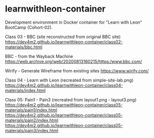 # learnwithleon-container
Development environment in Docker container for "Learn with Leon" BootCamp (Cohort-02).

Class 03 - BBC (site reconstructed from original BBC site)
https://dev4m2.github.io/learnwithleon-container/class02-materials/bbc.html

BBC - from the Wayback Machine
https://web.archive.org/web/20200813160215/https:/www.bbc.com/

Wirify - Generate Wireframe from existing sites
https://www.wirify.com/

Class 04 - Learn with Leon (recreated from simple-site-lab.png)
https://dev4m2.github.io/learnwithleon-container/class04-materials/index.html

Class 05: Pain1 - Pain3 (recreated from layout1.png - layout3.png)
</br>
https://dev4m2.github.io/learnwithleon-container/class05-materials/pain1/index.html
</br>
https://dev4m2.github.io/learnwithleon-container/class05-materials/pain2/index.html
</br>
https://dev4m2.github.io/learnwithleon-container/class05-materials/pain3/index.html
